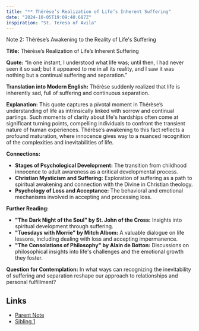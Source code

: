 ```yaml
---
title: "** Thérèse’s Realization of Life’s Inherent Suffering"
date: "2024-10-05T19:09:40.687Z"
inspiration: "St. Teresa of Avila"
---
```


Note 2: Thérèse’s Awakening to the Reality of Life's Suffering

**Title:** Thérèse’s Realization of Life’s Inherent Suffering

**Quote:** “In one instant, I understood what life was; until then, I had never seen it so sad; but it appeared to me in all its reality, and I saw it was nothing but a continual suffering and separation.”

**Translation into Modern English:** Thérèse suddenly realized that life is inherently sad, full of suffering and continuous separation.

**Explanation:** This quote captures a pivotal moment in Thérèse’s understanding of life as intrinsically linked with sorrow and continual partings. Such moments of clarity about life's hardships often come at significant turning points, compelling individuals to confront the transient nature of human experiences. Thérèse’s awakening to this fact reflects a profound maturation, where innocence gives way to a nuanced recognition of the complexities and inevitabilities of life.

**Connections:**
- **Stages of Psychological Development:** The transition from childhood innocence to adult awareness as a critical developmental process.
- **Christian Mysticism and Suffering:** Exploration of suffering as a path to spiritual awakening and connection with the Divine in Christian theology.
- **Psychology of Loss and Acceptance:** The behavioral and emotional mechanisms involved in accepting and processing loss.

**Further Reading:**
- **"The Dark Night of the Soul" by St. John of the Cross:** Insights into spiritual development through suffering.
- **"Tuesdays with Morrie" by Mitch Albom:** A valuable dialogue on life lessons, including dealing with loss and accepting impermanence.
- **"The Consolations of Philosophy" by Alain de Botton:** Discussions on philosophical insights into life's challenges and the emotional growth they foster.

**Question for Contemplation:** In what ways can recognizing the inevitability of suffering and separation reshape our approach to relationships and personal fulfillment?


## Links

- [Parent Note](/parent-note.md)
- [Sibling 1](/zettel1.md)
